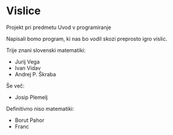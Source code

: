 # Vislice
Projekt pri predmetu Uvod v programiranje

Napisali bomo program, ki nas bo vodil skozi preprosto igro vislic.



Trije znani slovenski matematiki:
- Jurij Vega
- Ivan Vidav
- Andrej P. Škraba

Še več:
- Josip Plemelj

Definitivno niso matematiki:
- Borut Pahor
- Franc